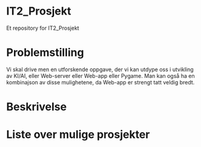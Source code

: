 # IT2_Prosjekt
Et repository for IT2_Prosjekt

# Problemstilling
Vi skal drive men en utforskende oppgave, der vi kan utdype oss i utvikling av KI/AI, eller Web-server eller Web-app eller Pygame. Man kan også ha en kombinajson av disse mulighetene, da Web-app er strengt tatt veldig bredt.

# Beskrivelse

# Liste over mulige prosjekter



